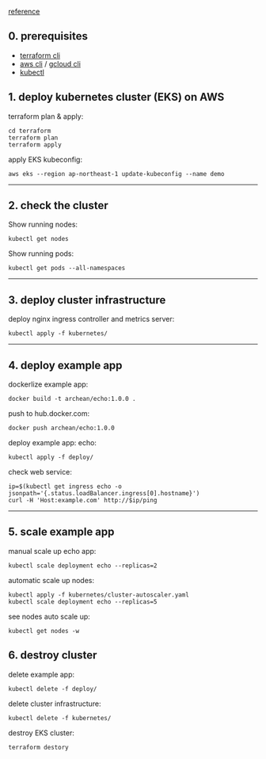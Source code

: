[reference](https://antonputra.com/terraform/how-to-create-eks-cluster-using-terraform/#create-iam-oidc-provider-eks-using-terraform)

## 0. prerequisites

- [terraform cli](https://learn.hashicorp.com/tutorials/terraform/install-cli)
- [aws cli](https://aws.amazon.com/cli/) / [gcloud cli](https://cloud.google.com/sdk/gcloud)
- [kubectl](https://kubernetes.io/zh-cn/docs/tasks/tools/install-kubectl-linux/)

## 1. deploy kubernetes cluster (EKS) on AWS

terraform plan & apply:

```
cd terraform
terraform plan
terraform apply
```

apply EKS kubeconfig:

```
aws eks --region ap-northeast-1 update-kubeconfig --name demo
```

---

## 2. check the cluster

Show running nodes:

```
kubectl get nodes
```

Show running pods:

```
kubectl get pods --all-namespaces
```

---

## 3. deploy cluster infrastructure

deploy nginx ingress controller and metrics server:

```
kubectl apply -f kubernetes/
```

---

## 4. deploy example app

dockerlize example app:

```
docker build -t archean/echo:1.0.0 .
```

push to hub.docker.com:

```
docker push archean/echo:1.0.0
```

deploy example app: echo:

```
kubectl apply -f deploy/
```

check web service:

```
ip=$(kubectl get ingress echo -o jsonpath='{.status.loadBalancer.ingress[0].hostname}')
curl -H 'Host:example.com' http://$ip/ping
```

---

## 5. scale example app

manual scale up echo app:

```
kubectl scale deployment echo --replicas=2
```

automatic scale up nodes:

```
kubectl apply -f kubernetes/cluster-autoscaler.yaml
kubectl scale deployment echo --replicas=5

```
see nodes auto scale up:

```
kubectl get nodes -w
```

## 6. destroy cluster

delete example app:

```
kubectl delete -f deploy/
```

delete cluster infrastructure:

```
kubectl delete -f kubernetes/
```

destroy EKS cluster:

```
terraform destory
```
